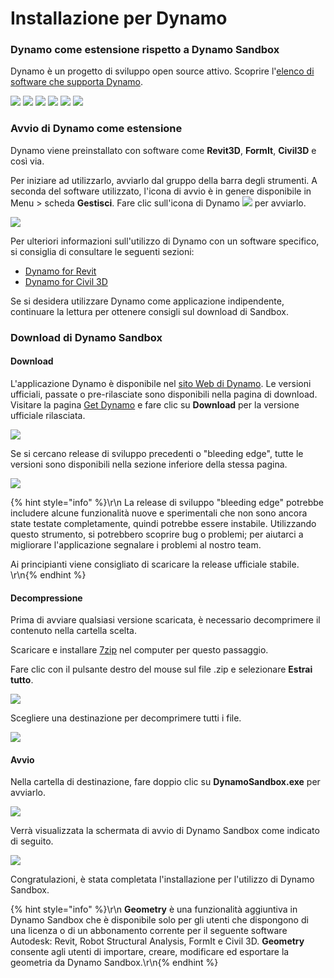 # Installazione per Dynamo

### Dynamo come estensione rispetto a Dynamo Sandbox

Dynamo è un progetto di sviluppo open source attivo. Scoprire l'[elenco di software che supporta Dynamo](http://dynamobim.org/download/).

![](images/setupfordynamo-dynamorevit.png) ![](images/setupfordynamo-dynamocivil3D.png) ![](images/setupfordynamo-dynamoaliasdesign.png) ![](images/setupfordynamo-dynamoformit.png) ![](<images/setupfordynamo-dynamoadvancesteel (1).png>) ![](images/setupfordynamo-dynamorobotstructuralanalysis.png)

### Avvio di Dynamo come estensione

Dynamo viene preinstallato con software come **Revit3D**, **FormIt**, **Civil3D** e così via.

Per iniziare ad utilizzarlo, avviarlo dal gruppo della barra degli strumenti. A seconda del software utilizzato, l'icona di avvio è in genere disponibile in Menu > scheda **Gestisci**. Fare clic sull'icona di Dynamo ![](images/dynamoCore-halfSize.png) per avviarlo.

![](<../7_dynamo_for_revit/images/1/launchdynamofromrevit (1).jpg>)

Per ulteriori informazioni sull'utilizzo di Dynamo con un software specifico, si consiglia di consultare le seguenti sezioni:

* [Dynamo for Revit](../7\_dynamo\_for\_revit/)
* [Dynamo for Civil 3D](../dynamo-for-civil-3d/)

Se si desidera utilizzare Dynamo come applicazione indipendente, continuare la lettura per ottenere consigli sul download di Sandbox.

### Download di Dynamo Sandbox

#### Download

L'applicazione Dynamo è disponibile nel [sito Web di Dynamo](http://dynamobim.com). Le versioni ufficiali, passate o pre-rilasciate sono disponibili nella pagina di download. Visitare la pagina [Get Dynamo](http://dynamobim.org/download/) e fare clic su **Download** per la versione ufficiale rilasciata.

![](images/dynamo-sandbox\(1\).png)

Se si cercano release di sviluppo precedenti o "bleeding edge", tutte le versioni sono disponibili nella sezione inferiore della stessa pagina.

![](images/DynamoSandboxAllbuilds.jpg)

{% hint style="info" %}\r\n La release di sviluppo "bleeding edge" potrebbe includere alcune funzionalità nuove e sperimentali che non sono ancora state testate completamente, quindi potrebbe essere instabile. Utilizzando questo strumento, si potrebbero scoprire bug o problemi; per aiutarci a migliorare l'applicazione segnalare i problemi al nostro team.

Ai principianti viene consigliato di scaricare la release ufficiale stabile. \r\n{% endhint %}

#### Decompressione

Prima di avviare qualsiasi versione scaricata, è necessario decomprimere il contenuto nella cartella scelta.

Scaricare e installare [7zip](https://www.7-zip.org/download.html) nel computer per questo passaggio.

Fare clic con il pulsante destro del mouse sul file .zip e selezionare **Estrai tutto**.

![](images/02-03Extractzipfile.jpg)

Scegliere una destinazione per decomprimere tutti i file.

![](images/02-04Extractdestinationfolder.jpg)

#### Avvio

Nella cartella di destinazione, fare doppio clic su **DynamoSandbox.exe** per avviarlo.

![](images/02-05Dynamoexe.jpg)

Verrà visualizzata la schermata di avvio di Dynamo Sandbox come indicato di seguito.

![](images/02-06Dynamostartupscreen.jpg)

Congratulazioni, è stata completata l'installazione per l'utilizzo di Dynamo Sandbox.

{% hint style="info" %}\r\n **Geometry** è una funzionalità aggiuntiva in Dynamo Sandbox che è disponibile solo per gli utenti che dispongono di una licenza o di un abbonamento corrente per il seguente software Autodesk: Revit, Robot Structural Analysis, FormIt e Civil 3D. **Geometry** consente agli utenti di importare, creare, modificare ed esportare la geometria da Dynamo Sandbox.\r\n{% endhint %}
